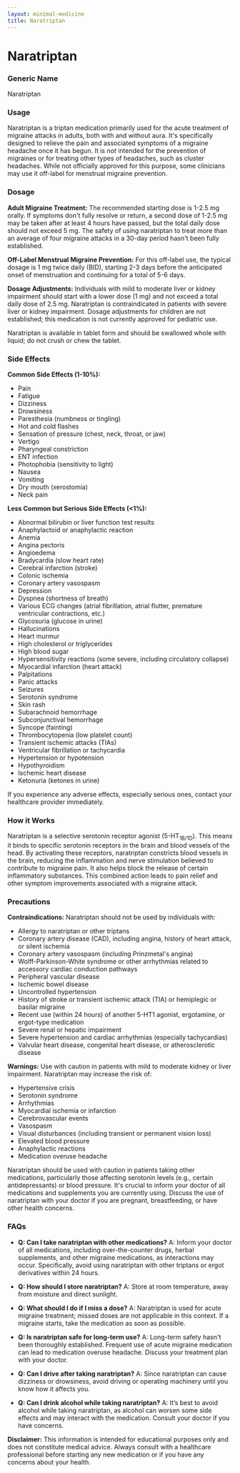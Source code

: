 ```yaml
---
layout: minimal-medicine
title: Naratriptan
---
```


# Naratriptan
### Generic Name
Naratriptan

### Usage
Naratriptan is a triptan medication primarily used for the acute treatment of migraine attacks in adults, both with and without aura.  It's specifically designed to relieve the pain and associated symptoms of a migraine headache once it has begun.  It is *not* intended for the prevention of migraines or for treating other types of headaches, such as cluster headaches.  While not officially approved for this purpose, some clinicians may use it off-label for menstrual migraine prevention.

### Dosage
**Adult Migraine Treatment:** The recommended starting dose is 1-2.5 mg orally. If symptoms don't fully resolve or return, a second dose of 1-2.5 mg may be taken after at least 4 hours have passed, but the total daily dose should not exceed 5 mg.  The safety of using naratriptan to treat more than an average of four migraine attacks in a 30-day period hasn't been fully established.

**Off-Label Menstrual Migraine Prevention:**  For this off-label use, the typical dosage is 1 mg twice daily (BID), starting 2-3 days before the anticipated onset of menstruation and continuing for a total of 5-6 days.

**Dosage Adjustments:**  Individuals with mild to moderate liver or kidney impairment should start with a lower dose (1 mg) and not exceed a total daily dose of 2.5 mg. Naratriptan is contraindicated in patients with severe liver or kidney impairment.  Dosage adjustments for children are not established; this medication is not currently approved for pediatric use.

Naratriptan is available in tablet form and should be swallowed whole with liquid; do not crush or chew the tablet.  

### Side Effects
**Common Side Effects (1-10%):**

* Pain
* Fatigue
* Dizziness
* Drowsiness
* Paresthesia (numbness or tingling)
* Hot and cold flashes
* Sensation of pressure (chest, neck, throat, or jaw)
* Vertigo
* Pharyngeal constriction
* ENT infection
* Photophobia (sensitivity to light)
* Nausea
* Vomiting
* Dry mouth (xerostomia)
* Neck pain


**Less Common but Serious Side Effects (<1%):**

* Abnormal bilirubin or liver function test results
* Anaphylactoid or anaphylactic reaction
* Anemia
* Angina pectoris
* Angioedema
* Bradycardia (slow heart rate)
* Cerebral infarction (stroke)
* Colonic ischemia
* Coronary artery vasospasm
* Depression
* Dyspnea (shortness of breath)
* Various ECG changes (atrial fibrillation, atrial flutter, premature ventricular contractions, etc.)
* Glycosuria (glucose in urine)
* Hallucinations
* Heart murmur
* High cholesterol or triglycerides
* High blood sugar
* Hypersensitivity reactions (some severe, including circulatory collapse)
* Myocardial infarction (heart attack)
* Palpitations
* Panic attacks
* Seizures
* Serotonin syndrome
* Skin rash
* Subarachnoid hemorrhage
* Subconjunctival hemorrhage
* Syncope (fainting)
* Thrombocytopenia (low platelet count)
* Transient ischemic attacks (TIAs)
* Ventricular fibrillation or tachycardia
* Hypertension or hypotension
* Hypothyroidism
* Ischemic heart disease
* Ketonuria (ketones in urine)


If you experience any adverse effects, especially serious ones, contact your healthcare provider immediately.

### How it Works
Naratriptan is a selective serotonin receptor agonist (5-HT<sub>1B/1D</sub>).  This means it binds to specific serotonin receptors in the brain and blood vessels of the head. By activating these receptors, naratriptan constricts blood vessels in the brain, reducing the inflammation and nerve stimulation believed to contribute to migraine pain.  It also helps block the release of certain inflammatory substances. This combined action leads to pain relief and other symptom improvements associated with a migraine attack.

### Precautions
**Contraindications:** Naratriptan should not be used by individuals with:

* Allergy to naratriptan or other triptans
* Coronary artery disease (CAD), including angina, history of heart attack, or silent ischemia
* Coronary artery vasospasm (including Prinzmetal's angina)
* Wolff-Parkinson-White syndrome or other arrhythmias related to accessory cardiac conduction pathways
* Peripheral vascular disease
* Ischemic bowel disease
* Uncontrolled hypertension
* History of stroke or transient ischemic attack (TIA) or hemiplegic or basilar migraine
* Recent use (within 24 hours) of another 5-HT1 agonist, ergotamine, or ergot-type medication
* Severe renal or hepatic impairment
* Severe hypertension and cardiac arrhythmias (especially tachycardias)
* Valvular heart disease, congenital heart disease, or atherosclerotic disease


**Warnings:**  Use with caution in patients with mild to moderate kidney or liver impairment. Naratriptan may increase the risk of:

* Hypertensive crisis
* Serotonin syndrome
* Arrhythmias
* Myocardial ischemia or infarction
* Cerebrovascular events
* Vasospasm
* Visual disturbances (including transient or permanent vision loss)
* Elevated blood pressure
* Anaphylactic reactions
* Medication overuse headache

Naratriptan should be used with caution in patients taking other medications, particularly those affecting serotonin levels (e.g., certain antidepressants) or blood pressure.  It's crucial to inform your doctor of all medications and supplements you are currently using.  Discuss the use of naratriptan with your doctor if you are pregnant, breastfeeding, or have other health concerns.


### FAQs

* **Q: Can I take naratriptan with other medications?** A:  Inform your doctor of all medications, including over-the-counter drugs, herbal supplements, and other migraine medications, as interactions may occur.  Specifically, avoid using naratriptan with other triptans or ergot derivatives within 24 hours.

* **Q: How should I store naratriptan?** A: Store at room temperature, away from moisture and direct sunlight.

* **Q:  What should I do if I miss a dose?** A: Naratriptan is used for acute migraine treatment; missed doses are not applicable in this context.  If a migraine starts, take the medication as soon as possible.

* **Q: Is naratriptan safe for long-term use?** A:  Long-term safety hasn't been thoroughly established. Frequent use of acute migraine medication can lead to medication overuse headache.  Discuss your treatment plan with your doctor.

* **Q:  Can I drive after taking naratriptan?** A: Since naratriptan can cause dizziness or drowsiness, avoid driving or operating machinery until you know how it affects you.

* **Q: Can I drink alcohol while taking naratriptan?** A: It’s best to avoid alcohol while taking naratriptan, as alcohol can worsen some side effects and may interact with the medication.  Consult your doctor if you have concerns.


**Disclaimer:** This information is intended for educational purposes only and does not constitute medical advice. Always consult with a healthcare professional before starting any new medication or if you have any concerns about your health.
